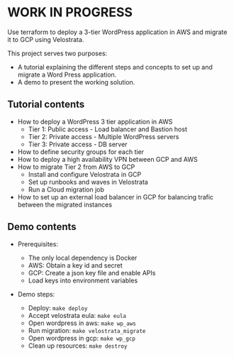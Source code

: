 # WORK IN PROGRESS

Use terraform to deploy a 3-tier WordPress application in AWS and migrate it to GCP using Velostrata.

This project serves two purposes:
- A tutorial explaining the different steps and concepts to set up and migrate a Word Press application.
- A demo to present the working solution.

## Tutorial contents
- How to deploy a WordPress 3 tier application in AWS
    - Tier 1: Public access - Load balancer and Bastion host
    - Tier 2: Private access - Multiple WordPress servers
    - Tier 3: Private access - DB server
- How to define security groups for each tier
- How to deploy a high availability VPN between GCP and AWS
- How to migrate Tier 2 from AWS to GCP
    - Install and configure Velostrata in GCP
    - Set up runbooks and waves in Velostrata
    - Run a Cloud migration job
- How to set up an external load balancer in GCP for balancing trafic between the migrated instances

## Demo contents
- Prerequisites:
    - The only local dependency is Docker
    - AWS: Obtain a key id and secret
    - GCP: Create a json key file and enable APIs
    - Load keys into environment variables

- Demo steps:
    - Deploy: `make deploy`
    - Accept velostrata eula: `make eula`
    - Open wordpress in aws: `make wp_aws`
    - Run migration: `make velostrata_migrate`
    - Open wordpress in gcp: `make wp_gcp`
    - Clean up resources: `make destroy`